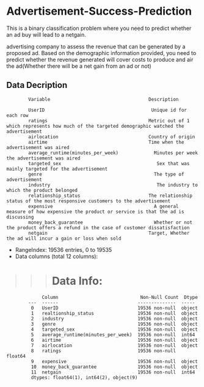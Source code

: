 # Advertisement-Success-Prediction
This is a binary classification problem where you need to predict whether an ad buy will lead to a netgain.

 advertising company to assess the revenue that can be generated by a proposed ad. Based on the demographic information provided, you need to predict whether the revenue generated will cover costs to produce and air the ad(Whether there will be a net gain from an ad or not)


## Data Decription

>>> 
          
            Variable                                   	Description
      
            UserID	                                     Unique id for each row
            ratings                                     Metric out of 1 which represents how much of the targeted demographic watched the advertisement
            airlocation	                                Country of origin
            airtime	                                    Time when the advertisement was aired
            average_runtime(minutes_per_week)	          Minutes per week the advertisement was aired
            targeted_sex	                               Sex that was mainly targeted for the advertisement
            genre                                	      The type of advertisement
            industry	                                   The industry to which the product belonged
            relationship_status	                        The relationship status of the most responsive customers to the advertisement
            expensive                            	      A general measure of how expensive the product or service is that the ad is discussing
            money_back_guarantee                 	      Whether or not the product offers a refund in the case of customer dissatisfaction
            netgain	                                    Target, Whether the ad will incur a gain or loss when sold

* RangeIndex: 19536 entries, 0 to 19535
* Data columns (total 12 columns):
 >>> # Data Info:
           
                 Column                              Non-Null Count  Dtype  
            ---  ------                             --------------  -----  
             0   UserID                             19536 non-null  object 
             1   realtionship_status                19536 non-null  object 
             2   industry                           19536 non-null  object 
             3   genre                              19536 non-null  object 
             4   targeted_sex                       19536 non-null  object 
             5   average_runtime(minutes_per_week)  19536 non-null  int64  
             6   airtime                            19536 non-null  object 
             7   airlocation                        19536 non-null  object 
             8   ratings                            19536 non-null  float64
             9   expensive                          19536 non-null  object 
             10  money_back_guarantee               19536 non-null  object 
             11  netgain                            19536 non-null  int64  
             dtypes: float64(1), int64(2), object(9)
